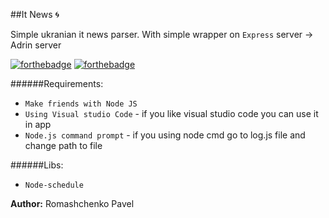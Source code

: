 ##It News :cyclone:

Simple ukranian it news parser.
With simple wrapper on `Express` server -> Adrin server 

[![forthebadge](http://forthebadge.com/images/badges/built-with-love.svg)](http://forthebadge.com)
[![forthebadge](http://forthebadge.com/images/badges/uses-js.svg)](http://forthebadge.com)

######Requirements:
 * `Make friends with Node JS`
 * `Using Visual studio Code` - if you like visual studio code you can use it in app
 * `Node.js command prompt` - if you using node cmd go to log.js file and change path to file
 
######Libs: 
 * `Node-schedule`

**Author:** Romashchenko Pavel 
